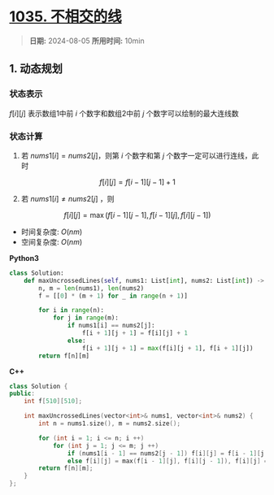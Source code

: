 # [1035. 不相交的线](https://leetcode.cn/problems/uncrossed-lines/description/)

> **日期:** 2024-08-05
> **所用时间:** 10min

## 1. 动态规划

### 状态表示

$f[i][j]$ 表示数组1中前 $i$ 个数字和数组2中前 $j$ 个数字可以绘制的最大连线数

### 状态计算

1. 若 $nums1[i] = nums2[j]$，则第 $i$ 个数字和第 $j$ 个数字一定可以进行连线，此时

$$
	f[i][j] = f[i - 1][j - 1] + 1
$$

2. 若 $nums1[i] \neq nums2[j]$ ，则

$$
	f[i][j] = \max(f[i - 1][j - 1], f[i - 1][j], f[i][j - 1])
$$

- 时间复杂度: $O(nm)$
- 空间复杂度: $O(nm)$

**Python3**

```python
class Solution:
    def maxUncrossedLines(self, nums1: List[int], nums2: List[int]) -> int:
        n, m = len(nums1), len(nums2)
        f = [[0] * (m + 1) for _ in range(n + 1)]

        for i in range(n):
            for j in range(m):
                if nums1[i] == nums2[j]:
                    f[i + 1][j + 1] = f[i][j] + 1
                else:
                    f[i + 1][j + 1] = max(f[i][j + 1], f[i + 1][j])
        return f[n][m]
```

**C++**

```C++
class Solution {
public:
    int f[510][510];

    int maxUncrossedLines(vector<int>& nums1, vector<int>& nums2) {
        int n = nums1.size(), m = nums2.size();

        for (int i = 1; i <= n; i ++)
            for (int j = 1; j <= m; j ++)
                if (nums1[i - 1] == nums2[j - 1]) f[i][j] = f[i - 1][j - 1] + 1;
                else f[i][j] = max(f[i - 1][j], f[i][j - 1]), f[i][j] = max(f[i][j], f[i - 1][j - 1]);
        return f[n][m];
    }
};
```